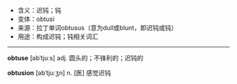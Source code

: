 - <span class="definition">含义：迟钝；钝</span>
- <span class="definition">变体：obtusi</span>
- <span class="definition">来源：拉丁单词obtusus（意为dull或blunt，即迟钝或钝）</span>
- <span class="definition">用途：构成迟钝；钝相关词汇</span>

---

<span class="vocabulary">**obtuse**</span> [əbˈtjuːs] adj. 圆头的；不锋利的；迟钝的   

<span class="vocabulary">**obtusion**</span> [əbˈtjuːʒn] n. [医] 感觉迟钝

